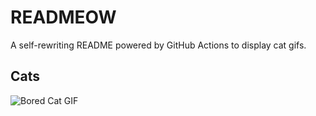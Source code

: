 # READMEOW

A self-rewriting README powered by GitHub Actions to display cat gifs.

## Cats

![Bored Cat GIF](https://media2.giphy.com/media/mlvseq9yvZhba/200.gif?cid=9acd02daqiwe9bjmig4v282jy3k9lqrjwgfz1c6cuidxpjr4&ep=v1_gifs_search&rid=200.gif&ct=g)

